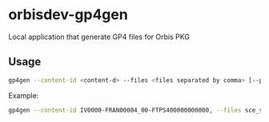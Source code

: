 # orbisdev-gp4gen
Local application that generate GP4 files for Orbis PKG

## Usage
```bash
gp4gen --content-id <content-d> --files <files separated by comma> [--pg4-filename <filename.gp4>]
```

Example:
```bash
gp4gen --content-id IV0000-FRAN00004_00-FTPS400000000000, --files sce_sys/param.sfo,sce_sys/pic1.png,sce_sys/icon0.png,sce_sys/pic0.png,eboot.bin
```
